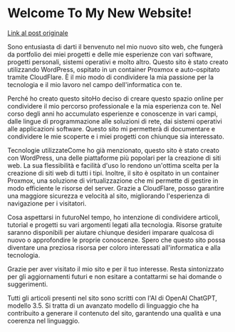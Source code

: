 # Welcome To My New Website!

[Link al post originale](https://portfolio.paoloronco.it/welcome-to-my-new-website/)

Sono entusiasta di darti il benvenuto nel mio nuovo sito web, che fungerà da portfolio dei miei progetti e delle mie esperienze con vari software, progetti personali, sistemi operativi e molto altro. Questo sito è stato creato utilizzando WordPress, ospitato in un container Proxmox e auto-ospitato tramite CloudFlare. È il mio modo di condividere la mia passione per la tecnologia e il mio lavoro nel campo dell'informatica con te.

Perché ho creato questo sitoHo deciso di creare questo spazio online per condividere il mio percorso professionale e la mia esperienza con te. Nel corso degli anni ho accumulato esperienze e conoscenze in vari campi, dalle lingue di programmazione alle soluzioni di rete, dai sistemi operativi alle applicazioni software. Questo sito mi permetterà di documentare e condividere le mie scoperte e i miei progetti con chiunque sia interessato.

Tecnologie utilizzateCome ho già menzionato, questo sito è stato creato con WordPress, una delle piattaforme più popolari per la creazione di siti web. La sua flessibilità e facilità d'uso lo rendono un'ottima scelta per la creazione di siti web di tutti i tipi. Inoltre, il sito è ospitato in un container Proxmox, una soluzione di virtualizzazione che mi permette di gestire in modo efficiente le risorse del server. Grazie a CloudFlare, posso garantire una maggiore sicurezza e velocità al sito, migliorando l'esperienza di navigazione per i visitatori.

Cosa aspettarsi in futuroNel tempo, ho intenzione di condividere articoli, tutorial e progetti su vari argomenti legati alla tecnologia. Risorse gratuite saranno disponibili per aiutare chiunque desideri imparare qualcosa di nuovo o approfondire le proprie conoscenze. Spero che questo sito possa diventare una preziosa risorsa per coloro interessati all'informatica e alla tecnologia.

Grazie per aver visitato il mio sito e per il tuo interesse. Resta sintonizzato per gli aggiornamenti futuri e non esitare a contattarmi se hai domande o suggerimenti.

Tutti gli articoli presenti nel sito sono scritti con l'AI di OpenAI ChatGPT, modello 3.5. Si tratta di un avanzato modello di linguaggio che ha contribuito a generare il contenuto del sito, garantendo una qualità e una coerenza nel linguaggio.